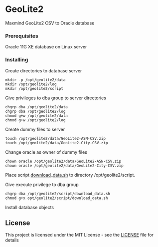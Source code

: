 # GeoLite2

Maxmind GeoLite2 CSV to Oracle database

### Prerequisites

Oracle 11G XE database on Linux server

### Installing

Create directories to database server
```
mkdir -p /opt/geolite2/data
mkdir /opt/geolite2/log
mkdir /opt/geolite2/script
```

Give privileges to dba group to server directories
```
chgrp dba /opt/geolite2/data
chgrp dba /opt/geolite2/log
chmod g+w /opt/geolite2/data
chmod g+w /opt/geolite2/log
```

Create dummy files to server
```
touch /opt/geolite2/data/GeoLite2-ASN-CSV.zip
touch /opt/geolite2/data/GeoLite2-City-CSV.zip
```

Change oracle as owner of dummy files
```
chown oracle /opt/geolite2/data/GeoLite2-ASN-CSV.zip
chown oracle /opt/geolite2/data/GeoLite2-City-CSV.zip
```

Place script [download_data.sh](server/download_data.sh) to directory /opt/geolite2/script.

Give execute privilege to dba group
```
chgrp dba /opt/geolite2/script/download_data.sh
chmod g+x opt/geolite2/script/download_data.sh
```

Install database objects

## License

This project is licensed under the MIT License - see the [LICENSE](LICENSE) file for details

